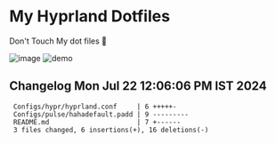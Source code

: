 # My Hyprland Dotfiles
  Don't Touch My dot files 🙂
 

  ![image](https://github.com/ALEX5402/dotfiles/assets/76860596/2fbe6020-4d76-4cf7-b052-58ff43cda405)
  ![demo](https://github.com/ALEX5402/dotfiles/assets/76860596/ff68bba7-e8da-49d3-a716-3ed3d73cfc25)

 
## Changelog Mon Jul 22 12:06:06 PM IST 2024
```
 Configs/hypr/hyprland.conf     | 6 +++++-
 Configs/pulse/hahadefault.padd | 9 ---------
 README.md                      | 7 +------
 3 files changed, 6 insertions(+), 16 deletions(-)
```
 
